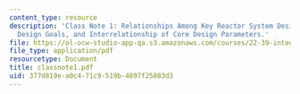 ```yaml
---
content_type: resource
description: 'Class Note 1: Relationships Among Key Reactor System Design Variables,
  Design Goals, and Interrelationship of Core Design Parameters.'
file: https://ol-ocw-studio-app-qa.s3.amazonaws.com/courses/22-39-integration-of-reactor-design-operations-and-safety-fall-2006/377d819ea0c471c9519b4897f25883d3_classnote1.pdf
file_type: application/pdf
resourcetype: Document
title: classnote1.pdf
uid: 377d819e-a0c4-71c9-519b-4897f25883d3
---
```


